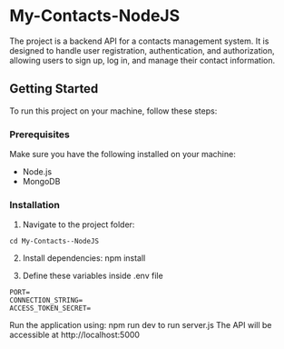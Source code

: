 # My-Contacts-NodeJS
The project is a backend API for a contacts management system. It is designed to handle user registration, authentication, and authorization, allowing users to sign up, log in, and manage their contact information. 

## Getting Started

To run this project on your machine, follow these steps:

### Prerequisites

Make sure you have the following installed on your machine:

- Node.js
- MongoDB

### Installation

1. Navigate to the project folder:
```
cd My-Contacts--NodeJS
```
2. Install dependencies:
npm install

3. Define these variables inside .env file
```
PORT=
CONNECTION_STRING=
ACCESS_TOKEN_SECRET=
```
Run the application using: npm run dev to run server.js
The API will be accessible at http://localhost:5000




